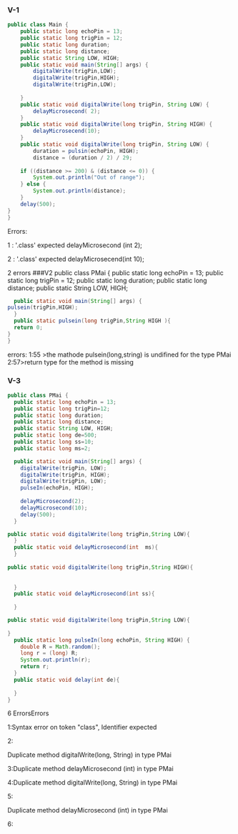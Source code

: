 ### V-1
```java
public class Main {
	public static long echoPin = 13;
	public static long trigPin = 12;
	public static long duration;
	public static long distance;
	public static String LOW, HIGH;
	public static void main(String[] args) {
		digitalWrite(trigPin,LOW);
		digitalWrite(trigPin,HIGH);
		digitalWrite(trigPin,LOW);
		
	}
	public static void digitalWrite(long trigPin, String LOW) {
		delayMicrosecond( 2);
	}
	public static void digitalWrite(long trigPin, String HIGH) {
		delayMicrosecend(10);
	}
	public static void digitalWrite(long trigPin, String LOW) {
		duration = pulsin(echoPin, HIGH);
		distance = (duration / 2) / 29;
	
	if ((distance >= 200) & (distance <= 0)) {
		System.out.println("Out of range");
	} else {
		System.out.println(distance);
	}
	delay(500);
}
}
```
Errors:


1 :   '.class' expected delayMicrosecond (int 2);



2  :   '.class' expected delayMicrosecend(int 10);



2 errors
###V2
public class PMai {
public static long echoPin = 13;
	public static long trigPin = 12;
	public static long duration;
	public static long distance;
	public static String LOW, HIGH;
```Java
  public static void main(String[] args) {
pulsein(trigPin,HIGH);
  }
  public static pulsein(long trigPin,String HIGH ){
  return 0;
}
}
```
errors:
1:55 >the mathode pulsein(long,string) is undifined for the type PMai
2:57>return type for the method is missing


### V-3
```Java
public class PMai {
  public static long echoPin = 13;
  public static long trigPin=12;
  public static long duration;
  public static long distance;
  public static String LOW, HIGH;
  public static long de=500;
  public static long ss=10;
  public static long ms=2;

  public static void main(String[] args) {
    digitalWrite(trigPin, LOW);
    digitalWrite(trigPin, HIGH);
    digitalWrite(trigPin, LOW);
    pulseIn(echoPin, HIGH);
    
    delayMicrosecond(2);
    delayMicrosecond(10);
    delay(500);
  }

public static void digitalWrite(long trigPin,String LOW){
  }
  public static void delayMicrosecond(int  ms){ 
  }
  
public static void digitalWrite(long trigPin,String HIGH){
  
  
  }
  public static void delayMicrosecond(int ss){
    
  }

public static void digitalWrite(long trigPin,String LOW){
  
}
  public static long pulseIn(long echoPin, String HIGH) {
    double R = Math.random();
    long r = (long) R;
    System.out.println(r);
    return r;
  }
  public static void delay(int de){
    
  }
}

```
6 ErrorsErrors


1:Syntax error on token "class", Identifier expected



2:

Duplicate method digitalWrite(long, String) in type PMai





3:Duplicate method delayMicrosecond (int) in type PMai


4:Duplicate method digitalWrite(long, String) in type PMai



5:

Duplicate method delayMicrosecond (int) in type PMai

6:




